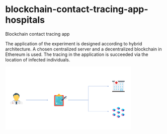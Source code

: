 # blockchain-contact-tracing-app-hospitals
Blockchain contact tracing app

<p>The application of the experiment is designed according to hybrid architecture. A chosen centralized server and a decentralized blockchain in Ethereum is used. The tracing in the application is succeeded via the location of infected individuals.</p>

<img src="https://github.com/Dimstella/blockchain-contact-tracing-app-hospitals/blob/main/image1.PNG" data-canonical-src="https://gyazo.com/eb5c5741b6a9a16c692170a41a49c858.png" width="400" height="200" />



